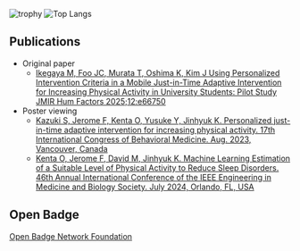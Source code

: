 ![trophy](https://github-profile-trophy.vercel.app/?username=mxvish)
![Top Langs](https://github-readme-stats-git-masterrstaa-rickstaa.vercel.app/api/top-langs/?username=mxvish&layout=compact&count_private=true&show_icons=true&langs_count=10&hide=html,css)

## Publications
- Original paper
  - [Ikegaya M, Foo JC, Murata T, Oshima K, Kim J Using Personalized Intervention Criteria in a Mobile Just-in-Time Adaptive Intervention for Increasing Physical Activity in University Students: Pilot Study JMIR Hum Factors 2025;12:e66750](https://pubmed.ncbi.nlm.nih.gov/40418819/)
- Poster viewing
  - [Kazuki S, Jerome F, Kenta O, Yusuke Y, Jinhyuk K. Personalized just-in-time adaptive intervention for increasing physical activity. 17th International Congress of Behavioral Medicine. Aug. 2023, Vancouver, Canada](https://isbm.info/wp-content/uploads/2024/03/ICBM-2023-Program.pdf#page=448)
  - [Kenta O, Jerome F, David M, Jinhyuk K. Machine Learning Estimation of a Suitable Level of Physical Activity to Reduce Sleep Disorders. 46th Annual International Conference of the IEEE Engineering in Medicine and Biology Society. July 2024, Orlando, FL, USA](https://epapers2.org/embc2024-posters/ESR/paper_details.php?paper_id=8450)

## Open Badge
[Open Badge Network Foundation](https://www.openbadge-global.com/ns/portal/openbadge/public/assertions/user/REd1VVV0aDVRUlZINkczREdaL0tsZz09)
